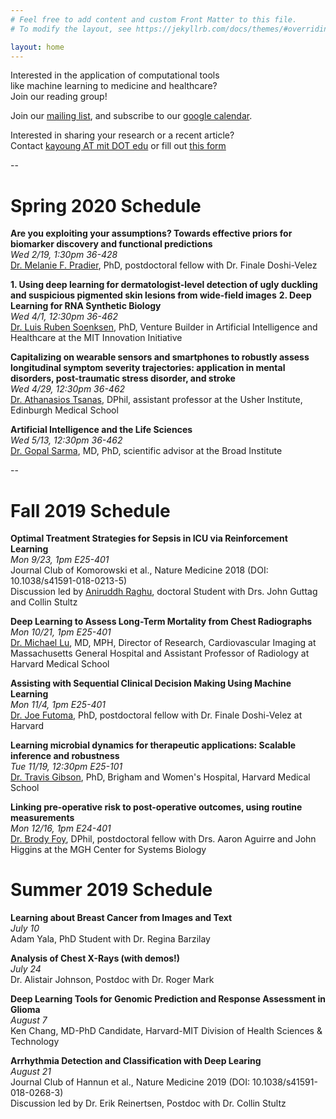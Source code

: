 ```yaml
---
# Feel free to add content and custom Front Matter to this file.
# To modify the layout, see https://jekyllrb.com/docs/themes/#overriding-theme-defaults

layout: home
---
```


Interested in the application of computational tools  
like machine learning to medicine and healthcare?  
Join our reading group!

Join our [mailing list](https://groups.mit.edu/webmoira/list/comp_med), and subscribe to our [google calendar](https://calendar.google.com/calendar/b/1?cid=dHU5YjJlMWFmdTloOXEyaWIxMjd2bGNhdDhAZ3JvdXAuY2FsZW5kYXIuZ29vZ2xlLmNvbQ).

Interested in sharing your research or a recent article?  
Contact [kayoung AT mit DOT edu]() or fill out [this form](https://docs.google.com/forms/d/e/1FAIpQLSe1p6Jghn5IiZK2MNkZKEYwrQlQA5YM4smnpIAgy3RRDZM9TA/viewform)

--

# Spring 2020 Schedule

**Are you exploiting your assumptions? Towards effective priors for biomarker discovery and functional predictions**  
*Wed 2/19, 1:30pm 36-428*  
[Dr. Melanie F. Pradier](http://melaniefp.github.io/), PhD, postdoctoral fellow with Dr. Finale Doshi-Velez   

**1. Using deep learning for dermatologist-level detection of ugly duckling and suspicious pigmented skin lesions from wide-field images**
**2. Deep Learning for RNA Synthetic Biology**   
*Wed 4/1, 12:30pm 36-462*  
[Dr. Luis Ruben Soenksen](https://innovation.mit.edu/luis-soenksen-bio/), PhD, Venture Builder in Artificial Intelligence and Healthcare at the MIT Innovation Initiative

**Capitalizing on wearable sensors and smartphones to robustly assess longitudinal symptom severity trajectories: application in mental disorders, post-traumatic stress disorder, and stroke**  
*Wed 4/29, 12:30pm 36-462*  
[Dr. Athanasios Tsanas](https://www.ed.ac.uk/profile/thanasis-tsanas), DPhil, assistant professor at the Usher Institute, Edinburgh Medical School

**Artificial Intelligence and the Life Sciences**  
*Wed 5/13, 12:30pm 36-462*  
[Dr. Gopal Sarma](http://www.gopalsarma.com/), MD, PhD, scientific advisor at the Broad Institute

--

# Fall 2019 Schedule


**Optimal Treatment Strategies for Sepsis in ICU via Reinforcement Learning**  
*Mon 9/23, 1pm E25-401*   
Journal Club of Komorowski et al., Nature Medicine 2018 (DOI: 10.1038/s41591-018-0213-5)  
Discussion led by [Aniruddh Raghu](http://aniruddhraghu.com/), doctoral Student with Drs. John Guttag and Collin Stultz  

**Deep Learning to Assess Long-Term Mortality from Chest Radiographs**  
*Mon 10/21, 1pm E25-401*  
[Dr. Michael Lu](https://www.massgeneral.org/doctors/19532/Michael-Lu), MD, MPH, Director of Research, Cardiovascular Imaging at Massachusetts General Hospital and Assistant Professor of Radiology at Harvard Medical School

**Assisting with Sequential Clinical Decision Making Using Machine Learning**  
*Mon 11/4, 1pm E25-401*   
[Dr. Joe Futoma](https://jfutoma.github.io/), PhD, postdoctoral fellow with Dr. Finale Doshi-Velez at Harvard

**Learning microbial dynamics for therapeutic applications: Scalable inference and robustness**  
*Tue 11/19, 12:30pm  E25-101*  
[Dr. Travis Gibson](https://travisgibson.github.io/), PhD, Brigham and Women's Hospital, Harvard Medical School

**Linking pre-operative risk to post-operative outcomes, using routine measurements**  
*Mon 12/16, 1pm E24-401*  
[Dr. Brody Foy](https://brodyfoy.com/), DPhil, postdoctoral fellow with Drs. Aaron Aguirre and John Higgins at the MGH Center for Systems Biology

# Summer 2019 Schedule

**Learning about Breast Cancer from Images and Text**  
*July 10*   
Adam Yala, PhD Student with Dr. Regina Barzilay   

**Analysis of Chest X-Rays (with demos!)**  
*July 24*  
Dr. Alistair Johnson, Postdoc with Dr. Roger Mark

**Deep Learning Tools for Genomic Prediction and Response Assessment in Glioma**  
*August 7*  
Ken Chang, MD-PhD Candidate, Harvard-MIT Division of Health Sciences & Technology

**Arrhythmia Detection and Classification with Deep Learing**  
*August 21*  
Journal Club of Hannun et al., Nature Medicine 2019 (DOI: 10.1038/s41591-018-0268-3)   
Discussion led by Dr. Erik Reinertsen, Postdoc with Dr. Collin Stultz

